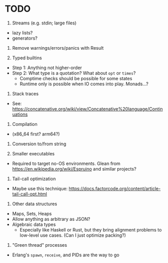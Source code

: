 # TODO

1. Streams (e.g. stdin; large files)
  - lazy lists?
  - generators?

1. Remove warnings/errors/panics with Result

1. Typed builtins
  - Step 1: Anything not higher-order
  - Step 2: What type is a quotation? What about `opt` or `times`?
    - Comptime checks should be possible for some states
    - Runtime only is possible when IO comes into play. Monads...?

1. Stack traces
  - See: https://concatenative.org/wiki/view/Concatenative%20language/Continuations

1. Compilation
  - (x86_64 first? arm64?)

1. Conversion to/from string

1. Smaller executables 
  - Required to target no-OS environments. Glean from https://en.wikipedia.org/wiki/Espruino and similar projects?

1. Tail-call optimization
  - Maybe use this technique: https://docs.factorcode.org/content/article-tail-call-opt.html

1. Other data structures
  - Maps, Sets, Heaps
  - Allow anything as arbitrary as JSON?
  - Algebraic data types
    - Especially like Haskell or Rust, but they bring alignment problems to low-level use cases. (Can I just optimize packing?)

1. "Green thread" processes
  - Erlang's `spawn`, `receive`, and PIDs are the way to go
